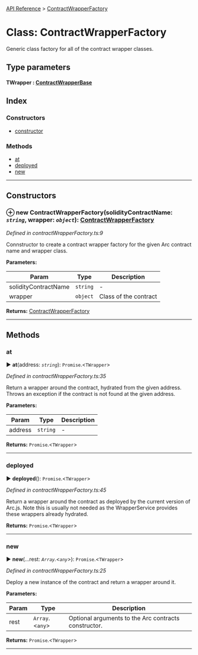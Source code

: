 [API Reference](../README.md) > [ContractWrapperFactory](../classes/ContractWrapperFactory.md)



# Class: ContractWrapperFactory


Generic class factory for all of the contract wrapper classes.

## Type parameters
#### TWrapper :  [ContractWrapperBase](ContractWrapperBase.md)
## Index

### Constructors

* [constructor](ContractWrapperFactory.md#constructor)


### Methods

* [at](ContractWrapperFactory.md#at)
* [deployed](ContractWrapperFactory.md#deployed)
* [new](ContractWrapperFactory.md#new)



---
## Constructors
<a id="constructor"></a>


### ⊕ **new ContractWrapperFactory**(solidityContractName: *`string`*, wrapper: *`object`*): [ContractWrapperFactory](ContractWrapperFactory.md)


*Defined in contractWrapperFactory.ts:9*



Connstructor to create a contract wrapper factory for the given Arc contract name and wrapper class.


**Parameters:**

| Param | Type | Description |
| ------ | ------ | ------ |
| solidityContractName | `string`   |  - |
| wrapper | `object`   |  Class of the contract |





**Returns:** [ContractWrapperFactory](ContractWrapperFactory.md)

---


## Methods
<a id="at"></a>

###  at

► **at**(address: *`string`*): `Promise`.<`TWrapper`>



*Defined in contractWrapperFactory.ts:35*



Return a wrapper around the contract, hydrated from the given address. Throws an exception if the contract is not found at the given address.


**Parameters:**

| Param | Type | Description |
| ------ | ------ | ------ |
| address | `string`   |  - |





**Returns:** `Promise`.<`TWrapper`>





___

<a id="deployed"></a>

###  deployed

► **deployed**(): `Promise`.<`TWrapper`>



*Defined in contractWrapperFactory.ts:45*



Return a wrapper around the contract as deployed by the current version of Arc.js. Note this is usually not needed as the WrapperService provides these wrappers already hydrated.




**Returns:** `Promise`.<`TWrapper`>





___

<a id="new"></a>

###  new

► **new**(...rest: *`Array`.<`any`>*): `Promise`.<`TWrapper`>



*Defined in contractWrapperFactory.ts:25*



Deploy a new instance of the contract and return a wrapper around it.


**Parameters:**

| Param | Type | Description |
| ------ | ------ | ------ |
| rest | `Array`.<`any`>   |  Optional arguments to the Arc contracts constructor. |





**Returns:** `Promise`.<`TWrapper`>





___


